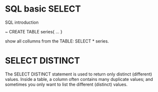 # SQL basic SELECT
SQL introduction

~
CREATE TABLE series{
  ...
}

show all collumns from the TABLE:  SELECT * series.

# SELECT DISTINCT

The SELECT DISTINCT statement is used to return only distinct (different) values.
Inside a table, a column often contains many duplicate values; and sometimes you only want to list the different (distinct) values.
